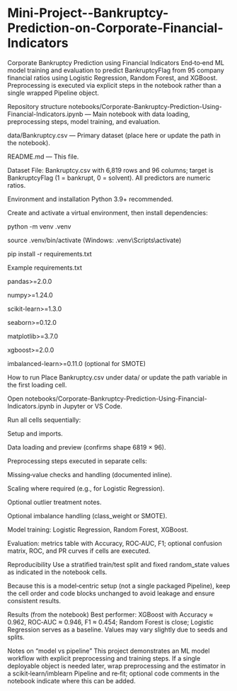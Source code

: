 # Mini-Project--Bankruptcy-Prediction-on-Corporate-Financial-Indicators


Corporate Bankruptcy Prediction using Financial Indicators​
End‑to‑end ML model training and evaluation to predict BankruptcyFlag from 95 company financial ratios using Logistic Regression, Random Forest, and XGBoost. Preprocessing is executed via explicit steps in the notebook rather than a single wrapped Pipeline object.​

Repository structure
notebooks/Corporate-Bankruptcy-Prediction-Using-Financial-Indicators.ipynb — Main notebook with data loading, preprocessing steps, model training, and evaluation.​

data/Bankruptcy.csv — Primary dataset (place here or update the path in the notebook).​

README.md — This file.​

Dataset
File: Bankruptcy.csv with 6,819 rows and 96 columns; target is BankruptcyFlag (1 = bankrupt, 0 = solvent). All predictors are numeric ratios.​

Environment and installation
Python 3.9+ recommended.​

Create and activate a virtual environment, then install dependencies:

python -m venv .venv

source .venv/bin/activate (Windows: .venv\Scripts\activate)

pip install -r requirements.txt​

Example requirements.txt

pandas>=2.0.0

numpy>=1.24.0

scikit-learn>=1.3.0

seaborn>=0.12.0

matplotlib>=3.7.0

xgboost>=2.0.0

imbalanced-learn>=0.11.0 (optional for SMOTE)​

How to run
Place Bankruptcy.csv under data/ or update the path variable in the first loading cell.​

Open notebooks/Corporate-Bankruptcy-Prediction-Using-Financial-Indicators.ipynb in Jupyter or VS Code.​

Run all cells sequentially:

Setup and imports.​

Data loading and preview (confirms shape 6819 × 96).​

Preprocessing steps executed in separate cells:

Missing‑value checks and handling (documented inline).

Scaling where required (e.g., for Logistic Regression).

Optional outlier treatment notes.

Optional imbalance handling (class_weight or SMOTE).​

Model training: Logistic Regression, Random Forest, XGBoost.​

Evaluation: metrics table with Accuracy, ROC‑AUC, F1; optional confusion matrix, ROC, and PR curves if cells are executed.​

Reproducibility
Use a stratified train/test split and fixed random_state values as indicated in the notebook cells.​

Because this is a model‑centric setup (not a single packaged Pipeline), keep the cell order and code blocks unchanged to avoid leakage and ensure consistent results.​

Results (from the notebook)
Best performer: XGBoost with Accuracy ≈ 0.962, ROC‑AUC ≈ 0.946, F1 ≈ 0.454; Random Forest is close; Logistic Regression serves as a baseline. Values may vary slightly due to seeds and splits.​

Notes on “model vs pipeline”
This project demonstrates an ML model workflow with explicit preprocessing and training steps. If a single deployable object is needed later, wrap preprocessing and the estimator in a scikit‑learn/imblearn Pipeline and re‑fit; optional code comments in the notebook indicate where this can be added.
